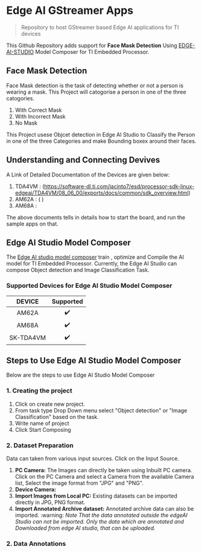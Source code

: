 # Edge AI GStreamer Apps
> Repository to host GStreamer based Edge AI applications for TI devices

This Github Repository adds support for **Face Mask Detection** Using [EDGE-AI-STUDIO](https://www.ti.com/tool/EDGE-AI-STUDIO) Model Composer  for TI Embedded Processor.

## Face Mask Detection
Face Mask detection is the task of detecting whether or not a person is wearing a mask. 
This Project will catogorise a person in one of the three catogories.
1. With Correct Mask
2. With Incorrect Mask
3. No Mask

This Project usese Objcet detection in Edge AI Studio to Classify the Person in one of the three Categories and make Bounding boxex around their faces.

## Understanding and Connecting Devives
A Link of Detailed Documentation of the Devices are given below:
1. TDA4VM : (https://software-dl.ti.com/jacinto7/esd/processor-sdk-linux-edgeai/TDA4VM/08_06_00/exports/docs/common/sdk_overview.html)
2. AM62A  : ( )
3. AM68A  :

The above documents tells in details how to start the board, and run the sample apps on that.

## Edge AI Studio Model Composer
The [Edge AI studio model composer](https://dev.ti.com/modelcomposer/) train , optimize and Compile the AI model for TI Embedded Processor. 
Currently, the Edge AI Studio can compose Object detection and Image Classification Task.

### Supported Devices for Edge AI Studio Model Composer

| **DEVICE**              | **Supported**      |
| :---:                   | :---:              |
| AM62A                   | :heavy_check_mark: |
| AM68A                   | :heavy_check_mark: |
| SK-TDA4VM               | :heavy_check_mark: |

## Steps to Use Edge AI Studio Model Composer
Below are the steps to use Edge AI Studio Model Composer

### 1. Creating the project
1. Click on create new project.
2. From task type Drop Down menu select "Object detection" or "Image Classification" based on the task.
3. Write name of project
4. Click Start Composing

### 2. Dataset Preparation
Data can taken from various input sources. Click on the Input Source.
1. **PC Camera:** The Images can directly be taken using Inbuilt PC camera. Click on the PC Camera and select a Camera from the available Camera list, Select the image format from "JPG" and "PNG".
2. **Device Camera:**
3. **Import Images from Local PC:** Existing datasets can be imported directly in JPG, PNG format.
4. **Import Annotated Archive dataset:** Annotated archive data can also be imported.
\:warning: *Note That the data annotated outside the edgeAI Studio can not be imported. Only the data which are annotated and Downloaded from edge AI studio, that can be uploaded.*

### 2. Data Annotations




